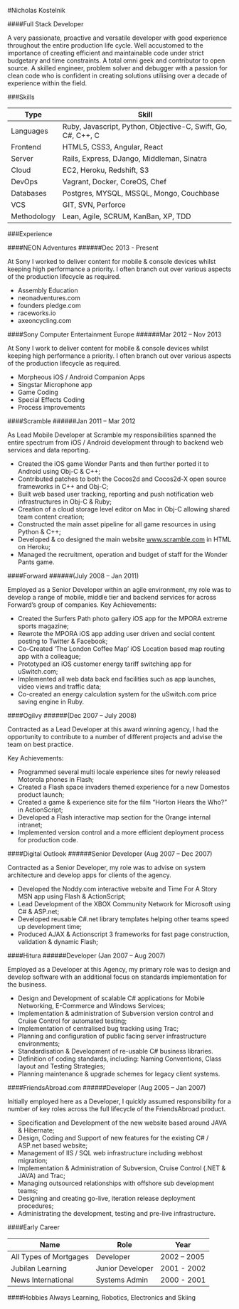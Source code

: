 
#Nicholas Kostelnik                                        

####Full Stack Developer

A very passionate, proactive and versatile developer with good experience throughout the entire production life cycle. Well accustomed to the importance of creating efficient and maintainable code under strict budgetary and time constraints. A total omni geek and contributor to open source. A skilled engineer, problem solver and debugger with a passion for clean code who is confident in creating solutions utilising over a decade of experience within the field.

###Skills

|Type       |Skill                                                       |
|-----------|------------------------------------------------------------|
|Languages  |Ruby, Javascript, Python, Objective-C, Swift, Go, C#, C++, C|
|Frontend   |HTML5, CSS3, Angular, React                                 |
|Server     |Rails, Express, DJango, Middleman, Sinatra                  |
|Cloud      |EC2, Heroku, Redshift, S3                                   |
|DevOps     |Vagrant, Docker, CoreOS, Chef                               |
|Databases  |Postgres, MYSQL, MSSQL, Mongo, Couchbase                    |
|VCS        |GIT, SVN, Perforce                                          |
|Methodology|Lean, Agile, SCRUM, KanBan, XP, TDD                         |


###Experience

####NEON Adventures
######Dec 2013 - Present

At Sony I worked to deliver content for mobile & console devices whilst keeping high performance a priority. I often branch out over various aspects of the production lifecycle as required.

* Assembly Education
* neonadventures.com
* founders pledge.com
* raceworks.io
* axeoncycling.com

####Sony Computer Entertainment Europe
######Mar 2012 – Nov 2013

At Sony I work to deliver content for mobile & console devices whilst keeping high performance a priority. I often
branch out over various aspects of the production lifecycle as required.

* Morpheous iOS / Android Companion Apps
* Singstar Microphone app
* Game Coding
* Special Effects Coding
* Process improvements

####Scramble
######Jan 2011 – Mar 2012

As Lead Mobile Developer at Scramble my responsibilities spanned the entire spectrum from iOS / Android
development through to backend web services and data reporting.

* Created the iOS game Wonder Pants and then further ported it to Android using Obj-C & C++;
* Contributed patches to both the Cocos2d and Cocos2d-X open source frameworks in C++ and Obj-C;
* Built web based user tracking, reporting and push notification web infrastructures in Obj-C & Ruby;
* Creation of a cloud storage level editor on Mac in Obj-C allowing shared team content creation;
* Constructed the main asset pipeline for all game resources in using Python & C++;
* Developed & co designed the main website www.scramble.com in HTML on Heroku;
* Managed the recruitment, operation and budget of staff for the Wonder Pants game.

####Forward
######(July 2008 – Jan 2011)

Employed as a Senior Developer within an agile environment, my role was to develop a range of mobile, middle tier
and backend services for across Forward’s group of companies.
Key Achievements:

* Created the Surfers Path photo gallery iOS app for the MPORA extreme sports magazine;
* Rewrote the MPORA iOS app adding user driven and social content posting to Twitter & Facebook;
* Co-Created ‘The London Coffee Map’ iOS Location based map routing app with a colleague;
* Prototyped an iOS customer energy tariff switching app for uSwitch.com;
* Implemented all web data back end facilities such as app launches, video views and traffic data;
* Co-created an energy calculation system for the uSwitch.com price saving engine in Ruby.


####Ogilvy
######(Dec 2007 – July 2008)

Contracted as a Lead Developer at this award winning agency, I had the opportunity to contribute to a number of
different projects and advise the team on best practice.

Key Achievements:
* Programmed several multi locale experience sites for newly released Motorola phones in Flash;
* Created a Flash space invaders themed experience for a new Domestos product launch;
* Created a game & experience site for the film “Horton Hears the Who?” in ActionScript;
* Developed a Flash interactive map section for the Orange internal intranet;
* Implemented version control and a more efficient deployment process for production code.


####Digital Outlook
######Senior Developer (Aug 2007 – Dec 2007)

Contracted as a Senior Developer, my role was to advise on system architecture and develop apps for clients of the
agency.

* Developed the Noddy.com interactive website and Time For A Story MSN app using Flash & ActionScript;
* Lead Development of the XBOX Community Network for Microsoft using C# & ASP.net;
* Developed reusable C#.net library templates helping other teams speed up development time;
* Produced AJAX & Actionscript 3 frameworks for fast page construction, validation & dynamic Flash;

####Hitura
######Developer (Jan 2007 – Aug 2007)

Employed as a Developer at this Agency, my primary role was to design and develop software with an additional
focus on standards implementation for the business.

* Design and Development of scalable C# applications for Mobile Networking, E-Commerce and Windows Services;
* Implementation & administration of Subversion version control and Cruise Control for automated testing;
* Implementation of centralised bug tracking using Trac;
* Planning and configuration of public facing server infrastructure environments;
* Standardisation & Development of re-usable C# business libraries.
* Definition of coding standards, including: Naming Conventions, Class layout and Testing Strategies;
* Planning maintenance & upgrade schemes for legacy client systems.

####FriendsAbroad.com
######Developer (Aug 2005 – Jan 2007)

Initially employed here as a Developer, I quickly assumed responsibility for a number of key roles across the full
lifecycle of the FriendsAbroad product.

* Specification and Development of the new website based around JAVA & Hibernate;
* Design, Coding and Support of new features for the existing C# / ASP.net based website;
* Management of IIS / SQL web infrastructure including webhost migration;
* Implementation & Administration of Subversion, Cruise Control (.NET & JAVA) and Trac;
* Managing outsourced relationships with offshore sub development teams;
* Designing and creating go-live, iteration release deployment procedures;
* Administrating the development, testing and pre-live infrastructure.

####Early Career

|Name                  |Role            |Year        |
|----------------------|----------------|------------|
|All Types of Mortgages|Developer       |2002 – 2005 |
|Jubilan Learning      |Junior Developer|2001 - 2002 |
|News International    |Systems Admin   |2000 - 2001 |

####Hobbies
Always Learning, Robotics, Electronics and Skiing
